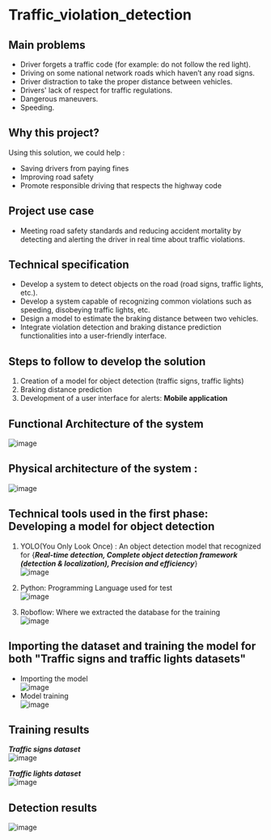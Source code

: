 # Traffic_violation_detection  

## Main problems
- Driver forgets a traffic code (for example: do not follow the red light). 
- Driving on some national network roads which haven’t any road signs. 
- Driver distraction ​to take the proper distance between vehicles. 
- Drivers' lack of respect for traffic regulations.
- Dangerous maneuvers. 
- Speeding.

## Why this project?  
Using this solution, we could help : 
- Saving drivers from paying fines 
- Improving road safety 
- Promote responsible driving that respects the highway code

## Project use case  
- Meeting road safety standards and reducing accident mortality by detecting and alerting the driver in real time about traffic violations. 

## Technical specification  
* Develop a system to detect objects on the road (road signs, traffic lights, etc.).  
* Develop a system capable of recognizing common violations such as speeding, disobeying traffic lights, etc.
* Design a model to estimate the braking distance between two vehicles.
* Integrate violation detection and braking distance prediction functionalities into a user-friendly interface.

## Steps to follow to develop the solution
1. Creation of a model for object detection (traffic signs, traffic lights)
2. Braking distance prediction
3. Development of a user interface for alerts: **Mobile application** 

## Functional Architecture of the system  
![image](https://github.com/MohammedBOULAHNA/Traffic_violation_detection/assets/124175118/980c83cf-629b-414f-8704-831009aa0f13)  
## Physical architecture of the system :  
![image](https://github.com/MohammedBOULAHNA/Traffic_violation_detection/assets/124175118/7193ae3e-fa41-4ac2-9af4-dba91a91e704)

## Technical tools used in the first phase: Developing a model for object detection  
1. YOLO(You Only Look Once) : An object detection model that recognized for {***Real-time detection, Complete object detection framework (detection & localization), Precision and efficiency***}  
![image](https://github.com/MohammedBOULAHNA/Traffic_violation_detection/assets/124175118/55642e6a-e646-4d4c-82e6-f3879f57e4df)  

2. Python: Programming Language used for test  
![image](https://github.com/MohammedBOULAHNA/Traffic_violation_detection/assets/124175118/c7fdd5d9-4aba-4665-beba-7ca2c9d97fdb)  

3. Roboflow: Where we extracted the database for the training  
![image](https://github.com/MohammedBOULAHNA/Traffic_violation_detection/assets/124175118/f1cdcd92-3a6c-4bd9-8417-0e906872fbb1)

## Importing the dataset and training the model for both "Traffic signs and traffic lights datasets"  
* Importing the model  
![image](https://github.com/MohammedBOULAHNA/Traffic_violation_detection/assets/124175118/2acdff68-a649-4b4a-a321-717af6921685)  
* Model training  
![image](https://github.com/MohammedBOULAHNA/Traffic_violation_detection/assets/124175118/adf0d9b8-dd21-4aaf-9576-9b32ad676d1c)
  
## Training results  
***Traffic signs dataset***  
![image](https://github.com/MohammedBOULAHNA/Traffic_violation_detection/assets/124175118/27e46f99-1fa3-4bf0-b6da-3e34e29ec439)

***Traffic lights dataset***  
![image](https://github.com/MohammedBOULAHNA/Traffic_violation_detection/assets/124175118/88525aa9-fd2e-4563-b9bf-c3df927b8824)

## Detection results  
![image](https://github.com/MohammedBOULAHNA/Traffic_violation_detection/assets/124175118/91d5f528-c782-4ad6-8ccc-aba6c5f210cb)

